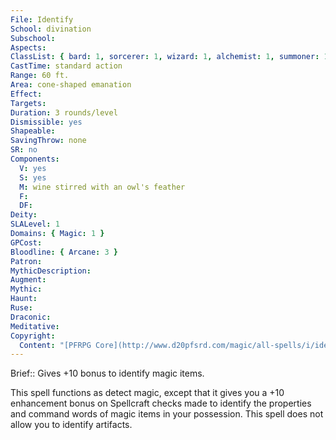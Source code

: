```yaml
---
File: Identify
School: divination
Subschool: 
Aspects: 
ClassList: { bard: 1, sorcerer: 1, wizard: 1, alchemist: 1, summoner: 1, unchained summoner: 1, witch: 1, alchemist: 1, occultist: 1, psychic: 1, spiritualist: 1, medium: 1 }
CastTime: standard action
Range: 60 ft.
Area: cone-shaped emanation
Effect: 
Targets: 
Duration: 3 rounds/level
Dismissible: yes
Shapeable: 
SavingThrow: none
SR: no
Components:
  V: yes
  S: yes
  M: wine stirred with an owl's feather
  F: 
  DF: 
Deity: 
SLALevel: 1
Domains: { Magic: 1 }
GPCost: 
Bloodline: { Arcane: 3 }
Patron: 
MythicDescription: 
Augment: 
Mythic: 
Haunt: 
Ruse: 
Draconic: 
Meditative: 
Copyright:
  Content: "[PFRPG Core](http://www.d20pfsrd.com/magic/all-spells/i/identify)"
---
```

Brief:: Gives +10 bonus to identify magic items.

This spell functions as detect magic, except that it gives you a +10 enhancement bonus on Spellcraft checks made to identify the properties and command words of magic items in your possession. This spell does not allow you to identify artifacts.
